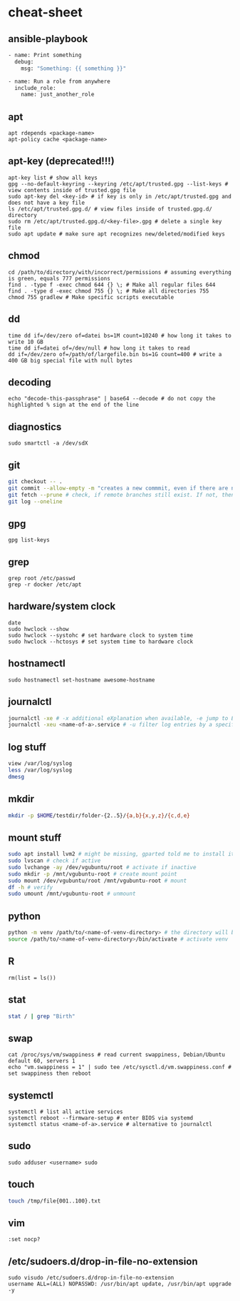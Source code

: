 # cheat-sheet

## ansible-playbook
```bash
- name: Print something
  debug:
    msg: "Something: {{ something }}"

- name: Run a role from anywhere
  include_role:
    name: just_another_role
```

## apt
```
apt rdepends <package-name>
apt-policy cache <package-name>
```

## apt-key (deprecated!!!)
```
apt-key list # show all keys
gpg --no-default-keyring --keyring /etc/apt/trusted.gpg --list-keys # view contents inside of trusted.gpg file
sudo apt-key del <key-id> # if key is only in /etc/apt/trusted.gpg and does not have a key file
ls /etc/apt/trusted.gpg.d/ # view files inside of trusted.gpg.d/ directory
sudo rm /etc/apt/trusted.gpg.d/<key-file>.gpg # delete a single key file
sudo apt update # make sure apt recognizes new/deleted/modified keys
```

## chmod
```
cd /path/to/directory/with/incorrect/permissions # assuming everything is green, equals 777 permissions
find . -type f -exec chmod 644 {} \; # Make all regular files 644
find . -type d -exec chmod 755 {} \; # Make all directories 755
chmod 755 gradlew # Make specific scripts executable
```

## dd
```
time dd if=/dev/zero of=datei bs=1M count=10240 # how long it takes to write 10 GB
time dd if=datei of=/dev/null # how long it takes to read
dd if=/dev/zero of=/path/of/largefile.bin bs=1G count=400 # write a 400 GB big special file with null bytes
```

## decoding
```
echo "decode-this-passphrase" | base64 --decode # do not copy the highlighted % sign at the end of the line
```

## diagnostics
```
sudo smartctl -a /dev/sdX
```

## git
```bash
git checkout -- .
git commit --allow-empty -m "creates a new commmit, even if there are no changes in the repository"
git fetch --prune # check, if remote branches still exist. If not, then remove information about origin locally
git log --oneline
```

## gpg
```
gpg list-keys
```

## grep
```
grep root /etc/passwd
grep -r docker /etc/apt
```

## hardware/system clock
```
date
sudo hwclock --show
sudo hwclock --systohc # set hardware clock to system time
sudo hwclock --hctosys # set system time to hardware clock
```

## hostnamectl
```
sudo hostnamectl set-hostname awesome-hostname
```

## journalctl
```bash
journalctl -xe # -x additional eXplanation when available, -e jump to End of journal logs
journalctl -xeu <name-of-a>.service # -u filter log entries by a specific systemd Unit
```

## log stuff
```bash
view /var/log/syslog
less /var/log/syslog
dmesg
```

## mkdir
```bash
mkdir -p $HOME/testdir/folder-{2..5}/{a,b}{x,y,z}/{c,d,e}
```

## mount stuff
```bash
sudo apt install lvm2 # might be missing, gparted told me to install it
sudo lvscan # check if active
sudo lvchange -ay /dev/vgubuntu/root # activate if inactive
sudo mkdir -p /mnt/vgubuntu-root # create mount point
sudo mount /dev/vgubuntu/root /mnt/vgubuntu-root # mount
df -h # verify
sudo umount /mnt/vgubuntu-root # unmount
```

## python
```bash
python -m venv /path/to/<name-of-venv-directory> # the directory will be created by python
source /path/to/<name-of-venv-directory>/bin/activate # activate venv
```

## R
```
rm(list = ls())
```

## stat
```bash
stat / | grep "Birth"
```


## swap
```
cat /proc/sys/vm/swappiness # read current swappiness, Debian/Ubuntu default 60, servers 1
echo "vm.swappiness = 1" | sudo tee /etc/sysctl.d/vm.swappiness.conf # set swappiness then reboot
```

## systemctl
```
systemctl # list all active services
systemctl reboot --firmware-setup # enter BIOS via systemd
systemctl status <name-of-a>.service # alternative to journalctl
```

## sudo
```
sudo adduser <username> sudo
```

## touch
```bash
touch /tmp/file{001..100}.txt
```

## vim
```
:set nocp?
```

## /etc/sudoers.d/drop-in-file-no-extension
```
sudo visudo /etc/sudoers.d/drop-in-file-no-extension
username ALL=(ALL) NOPASSWD: /usr/bin/apt update, /usr/bin/apt upgrade -y
```
